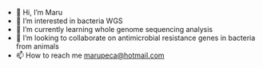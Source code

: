 - 👋 Hi, I’m Maru
- 👀 I’m interested in bacteria WGS
- 🌱 I’m currently learning whole genome sequencing analysis
- 💞️ I’m looking to collaborate on antimicrobial resistance genes in bacteria from animals
- 📫 How to reach me marupeca@hotmail.com
<!---
marupeca/marupeca is a ✨ special ✨ repository because its `README.md` (this file) appears on your GitHub profile.
You can click the Preview link to take a look at your changes.
--->
